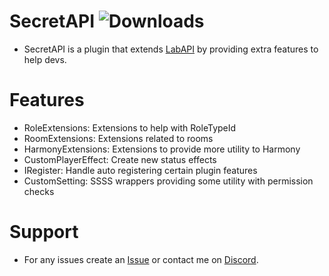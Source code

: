 # SecretAPI ![Downloads](https://img.shields.io/github/downloads/Misfiy/SecretAPI/total)
* SecretAPI is a plugin that extends [LabAPI](https://github.com/northwood-studios/LabAPI) by providing extra features to help devs.

# Features
- RoleExtensions: Extensions to help with RoleTypeId
- RoomExtensions: Extensions related to rooms
- HarmonyExtensions: Extensions to provide more utility to Harmony
- CustomPlayerEffect: Create new status effects
- IRegister: Handle auto registering certain plugin features
- CustomSetting: SSSS wrappers providing some utility with permission checks 

# Support
* For any issues create an [Issue](https://github.com/Misfiy/SecretAPI/issues/new) or contact me on [Discord](https://discord.gg/RYzahv3vfC).